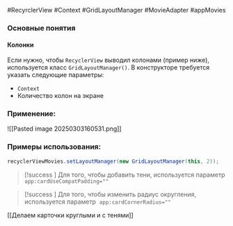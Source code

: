 #RecyrclerView #Context #GridLayoutManager #MovieAdapter #appMovies 
### Основные понятия

#### Колонки

Если нужно, чтобы `RecyclerView` выводил колонами (пример ниже), используется класс `GridLayoutManager()`. В конструкторе требуется указать следующие параметры:
- `Context `
- Количество колон на экране
### Применение:

![[Pasted image 20250303160531.png]]

### Примеры использования:

```java
recyclerViewMovies.setLayoutManager(new GridLayoutManager(this, 2));
```

>[!success ] Для того, чтобы добавить тени, используется параметр `app:cardUseCompatPadding=""`

>[!success ] Для того, чтобы изменить радиус округления, используется параметр  `app:cardCornerRadius=""`

[[Делаем карточки круглыми и с тенями]]